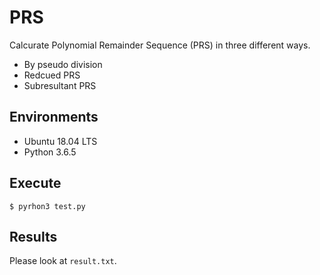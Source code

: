 # PRS

Calcurate Polynomial Remainder Sequence (PRS) in three different ways.
- By pseudo division
- Redcued PRS
- Subresultant PRS

## Environments

- Ubuntu 18.04 LTS
- Python 3.6.5

## Execute

```
$ pyrhon3 test.py
```

## Results

Please look at `result.txt`.